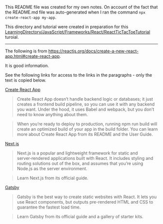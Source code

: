 This README file was created for my own notes. On account of the fact that the README.md file was auto-generated when I ran the command `npx create-react-app my-app`.

This directory and tutorial were created in preparation for this [LearningDirectory/JavaScript/Frameworks/React/ReactTicTacToeTutorial](https://github.com/JamieBort/LearningDirectory/tree/master/JavaScript/Frameworks/React/ReactTicTacToeTutorial/my-app) turoial.

---
The following is from https://reactjs.org/docs/create-a-new-react-app.html#create-react-app.

It is good information.

See the following links for access to the links in the paragraphs - only the text is copied below.

[Create React App](https://reactjs.org/docs/create-a-new-react-app.html#gatsby)
>Create React App doesn’t handle backend logic or databases; it just creates a frontend build pipeline, so you can use it with any backend you want. Under the hood, it uses Babel and webpack, but you don’t need to know anything about them.

>When you’re ready to deploy to production, running npm run build will create an optimized build of your app in the build folder. You can learn more about Create React App from its README and the User Guide.

[Next.js](https://reactjs.org/docs/create-a-new-react-app.html#nextjs)
>Next.js is a popular and lightweight framework for static and server‑rendered applications built with React. It includes styling and routing solutions out of the box, and assumes that you’re using Node.js as the server environment.

>Learn Next.js from its official guide.

[Gatsby](https://reactjs.org/docs/create-a-new-react-app.html#gatsby)
>Gatsby is the best way to create static websites with React. It lets you use React components, but outputs pre-rendered HTML and CSS to guarantee the fastest load time.

>Learn Gatsby from its official guide and a gallery of starter kits.